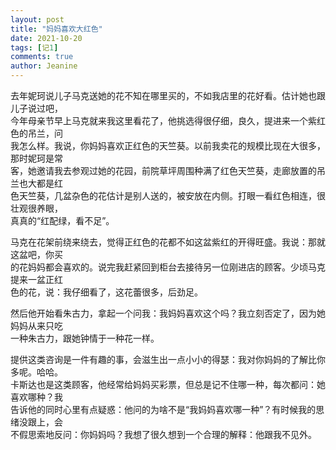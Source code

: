 ```yaml
---
layout: post
title: "妈妈喜欢大红色"
date: 2021-10-20
tags: [记1]
comments: true
author: Jeanine 
---
```

去年妮珂说儿子马克送她的花不知在哪里买的，不如我店里的花好看。估计她也跟儿子说过吧，  
今年母亲节早上马克就来我这里看花了，他挑选得很仔细，良久，提进来一个紫红色的吊兰，问  
我怎么样。我说，你妈妈喜欢正红色的天竺葵。以前我卖花的规模比现在大很多，那时妮珂是常  
客，她邀请我去参观过她的花园，前院草坪周围种满了红色天竺葵，走廊放置的吊兰也大都是红  
色天竺葵，几盆杂色的花估计是别人送的，被安放在内侧。打眼一看红色相连，很壮观很养眼，  
真真的“红配绿，看不足”。  

马克在花架前绕来绕去，觉得正红色的花都不如这盆紫红的开得旺盛。我说：那就这盆吧，你买  
的花妈妈都会喜欢的。说完我赶紧回到柜台去接待另一位刚进店的顾客。少顷马克提来一盆正红  
色的花，说：我仔细看了，这花蕾很多，后劲足。  

然后他开始看朱古力，拿起一个问我：我妈妈喜欢这个吗？我立刻否定了，因为她妈妈从来只吃  
一种朱古力，跟她钟情于一种花一样。  

提供这类咨询是一件有趣的事，会滋生出一点小小的得瑟：我对你妈妈的了解比你多呢。哈哈。  
卡斯达也是这类顾客，他经常给妈妈买彩票，但总是记不住哪一种，每次都问：她喜欢哪种？我  
告诉他的同时心里有点疑惑：他问的为啥不是“我妈妈喜欢哪一种”？有时候我的思绪没跟上，会  
不假思索地反问：你妈妈吗？我想了很久想到一个合理的解释：他跟我不见外。
